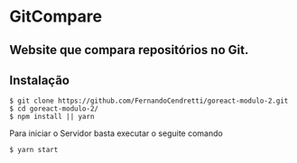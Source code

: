 # GitCompare

## Website que compara repositórios no Git.

## Instalação

```
$ git clone https://github.com/FernandoCendretti/goreact-modulo-2.git
$ cd goreact-modulo-2/
$ npm install || yarn
```
Para iniciar o Servidor basta executar o seguite comando

```
$ yarn start
```
